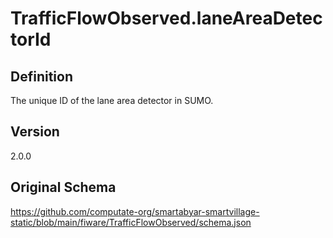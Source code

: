 # TrafficFlowObserved.laneAreaDetectorId

## Definition
The unique ID of the lane area detector in SUMO. 

## Version
2.0.0

## Original Schema
https://github.com/computate-org/smartabyar-smartvillage-static/blob/main/fiware/TrafficFlowObserved/schema.json
